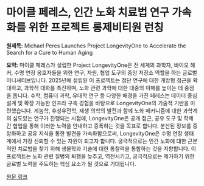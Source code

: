 # 마이클 페레스, 인간 노화 치료법 연구 가속화를 위한 프로젝트 롱제비티원 런칭

**원제목:** Michael Peres Launches Project LongevityOne to Accelerate the Search for a Cure to Human Aging

**요약:** 마이클 페레스가 설립한 Project LongevityOne은 전 세계의 과학자, 바이오 해커, 수명 연장 옹호자들을 위한 연구, 자원, 협업 도구의 중앙 저장소 역할을 하는 글로벌 이니셔티브입니다.  2025년에 설립된 이 프로젝트는 첨단 연구에 대한 개방형 접근을 확대하고, 과학적 대화를 촉진하며, 노화 관련 과학에 대한 대중의 이해를 높이는 데 중점을 둡니다.  수학, 컴퓨터 과학, 유대학 연구 등 다양한 배경을 가진 페레스는 데이터 중심 설계 및 확장 가능한 인프라 구축 경험을 바탕으로 LongevityOne의 기술적 기반을 마련했습니다.  게놈학, 후성유전학, 재생 의학의 발전과 함께 노화 메커니즘에 대한 과학계의 심도있는 연구가 진행되는 시점에, LongevityOne은 공개 접근, 공유 도구 및 학제 간 협업을 통해 이러한 노력을 안내하고 증폭하는 것을 목표로 합니다.  분산된 정보를 중앙화하고 공유 지식을 통한 발견을 가속화함으로써,  LongevityOne은 수명 연장 생태계에서 가장 신뢰할 수 있는 자원이 되고자 합니다.  궁극적으로는 인간 노화에 대한 근본적인 치료법을 찾기 위해 생물학과 기술에 대한 통찰력을 통합하는 것을 지향합니다.  이 프로젝트는  노화 관련 질병의 퇴행을 늦추고, 역전시키고, 궁극적으로는 제거하기 위한 글로벌 노력을 주도하는 핵심 요소가 될 것으로 기대됩니다.

[원문 링크](https://gritdaily.com/press-release/michael-peres-launches-project-longevityone-to-accelerate-the-search-for-a-cure-to-human-aging-2/)
